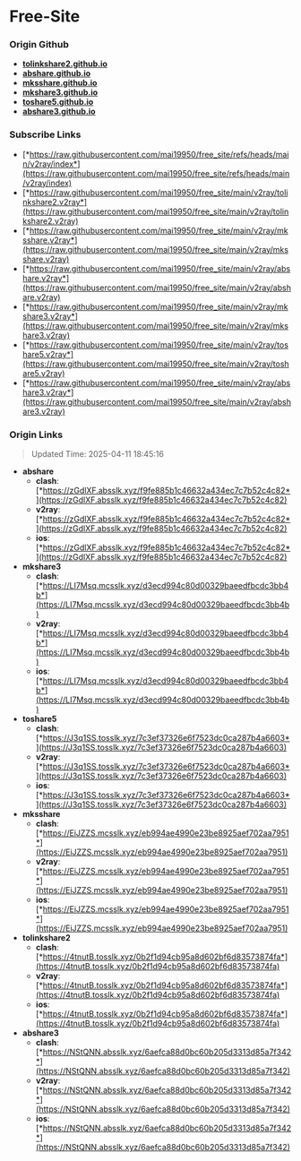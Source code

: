 # Free-Site

### Origin Github

- [**tolinkshare2.github.io**](https://github.com/tolinkshare2/tolinkshare2.github.io)
- [**abshare.github.io**](https://github.com/abshare/abshare.github.io)
- [**mksshare.github.io**](https://github.com/mksshare/mksshare.github.io)
- [**mkshare3.github.io**](https://github.com/mkshare3/mkshare3.github.io)
- [**toshare5.github.io**](https://github.com/toshare5/toshare5.github.io)
- [**abshare3.github.io**](https://github.com/abshare3/abshare3.github.io)

### Subscribe Links

- [*https://raw.githubusercontent.com/mai19950/free_site/refs/heads/main/v2ray/index*](https://raw.githubusercontent.com/mai19950/free_site/refs/heads/main/v2ray/index)
- [*https://raw.githubusercontent.com/mai19950/free_site/main/v2ray/tolinkshare2.v2ray*](https://raw.githubusercontent.com/mai19950/free_site/main/v2ray/tolinkshare2.v2ray)
- [*https://raw.githubusercontent.com/mai19950/free_site/main/v2ray/mksshare.v2ray*](https://raw.githubusercontent.com/mai19950/free_site/main/v2ray/mksshare.v2ray)
- [*https://raw.githubusercontent.com/mai19950/free_site/main/v2ray/abshare.v2ray*](https://raw.githubusercontent.com/mai19950/free_site/main/v2ray/abshare.v2ray)
- [*https://raw.githubusercontent.com/mai19950/free_site/main/v2ray/mkshare3.v2ray*](https://raw.githubusercontent.com/mai19950/free_site/main/v2ray/mkshare3.v2ray)
- [*https://raw.githubusercontent.com/mai19950/free_site/main/v2ray/toshare5.v2ray*](https://raw.githubusercontent.com/mai19950/free_site/main/v2ray/toshare5.v2ray)
- [*https://raw.githubusercontent.com/mai19950/free_site/main/v2ray/abshare3.v2ray*](https://raw.githubusercontent.com/mai19950/free_site/main/v2ray/abshare3.v2ray)

### Origin Links

> Updated Time: 2025-04-11 18:45:16

- **abshare**
  - **clash**: [*https://zGdlXF.absslk.xyz/f9fe885b1c46632a434ec7c7b52c4c82*](https://zGdlXF.absslk.xyz/f9fe885b1c46632a434ec7c7b52c4c82)
  - **v2ray**: [*https://zGdlXF.absslk.xyz/f9fe885b1c46632a434ec7c7b52c4c82*](https://zGdlXF.absslk.xyz/f9fe885b1c46632a434ec7c7b52c4c82)
  - **ios**: [*https://zGdlXF.absslk.xyz/f9fe885b1c46632a434ec7c7b52c4c82*](https://zGdlXF.absslk.xyz/f9fe885b1c46632a434ec7c7b52c4c82)
- **mkshare3**
  - **clash**: [*https://LI7Msq.mcsslk.xyz/d3ecd994c80d00329baeedfbcdc3bb4b*](https://LI7Msq.mcsslk.xyz/d3ecd994c80d00329baeedfbcdc3bb4b)
  - **v2ray**: [*https://LI7Msq.mcsslk.xyz/d3ecd994c80d00329baeedfbcdc3bb4b*](https://LI7Msq.mcsslk.xyz/d3ecd994c80d00329baeedfbcdc3bb4b)
  - **ios**: [*https://LI7Msq.mcsslk.xyz/d3ecd994c80d00329baeedfbcdc3bb4b*](https://LI7Msq.mcsslk.xyz/d3ecd994c80d00329baeedfbcdc3bb4b)
- **toshare5**
  - **clash**: [*https://J3q1SS.tosslk.xyz/7c3ef37326e6f7523dc0ca287b4a6603*](https://J3q1SS.tosslk.xyz/7c3ef37326e6f7523dc0ca287b4a6603)
  - **v2ray**: [*https://J3q1SS.tosslk.xyz/7c3ef37326e6f7523dc0ca287b4a6603*](https://J3q1SS.tosslk.xyz/7c3ef37326e6f7523dc0ca287b4a6603)
  - **ios**: [*https://J3q1SS.tosslk.xyz/7c3ef37326e6f7523dc0ca287b4a6603*](https://J3q1SS.tosslk.xyz/7c3ef37326e6f7523dc0ca287b4a6603)
- **mksshare**
  - **clash**: [*https://EiJZZS.mcsslk.xyz/eb994ae4990e23be8925aef702aa7951*](https://EiJZZS.mcsslk.xyz/eb994ae4990e23be8925aef702aa7951)
  - **v2ray**: [*https://EiJZZS.mcsslk.xyz/eb994ae4990e23be8925aef702aa7951*](https://EiJZZS.mcsslk.xyz/eb994ae4990e23be8925aef702aa7951)
  - **ios**: [*https://EiJZZS.mcsslk.xyz/eb994ae4990e23be8925aef702aa7951*](https://EiJZZS.mcsslk.xyz/eb994ae4990e23be8925aef702aa7951)
- **tolinkshare2**
  - **clash**: [*https://4tnutB.tosslk.xyz/0b2f1d94cb95a8d602bf6d83573874fa*](https://4tnutB.tosslk.xyz/0b2f1d94cb95a8d602bf6d83573874fa)
  - **v2ray**: [*https://4tnutB.tosslk.xyz/0b2f1d94cb95a8d602bf6d83573874fa*](https://4tnutB.tosslk.xyz/0b2f1d94cb95a8d602bf6d83573874fa)
  - **ios**: [*https://4tnutB.tosslk.xyz/0b2f1d94cb95a8d602bf6d83573874fa*](https://4tnutB.tosslk.xyz/0b2f1d94cb95a8d602bf6d83573874fa)
- **abshare3**
  - **clash**: [*https://NStQNN.absslk.xyz/6aefca88d0bc60b205d3313d85a7f342*](https://NStQNN.absslk.xyz/6aefca88d0bc60b205d3313d85a7f342)
  - **v2ray**: [*https://NStQNN.absslk.xyz/6aefca88d0bc60b205d3313d85a7f342*](https://NStQNN.absslk.xyz/6aefca88d0bc60b205d3313d85a7f342)
  - **ios**: [*https://NStQNN.absslk.xyz/6aefca88d0bc60b205d3313d85a7f342*](https://NStQNN.absslk.xyz/6aefca88d0bc60b205d3313d85a7f342)
